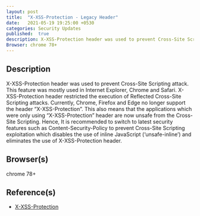 ```yaml
---
layout: post
title:  "X-XSS-Protection - Legacy Header"
date:   2021-05-19 19:25:00 +0530
categories: Security Updates
published:	true 
description: X-XSS-Protection header was used to prevent Cross-Site Scripting attack. This feature was mostly used in Internet Explorer, Chrome and Safari. X-XSS-Protection header restricted the execution of Reflected Cross-Site Scripting attacks. Currently, Chrome, Firefox and Edge no longer support the header “X-XSS-Protection”. This also means that the applications which were only using “X-XSS-Protection” header are now unsafe from the Cross-Site Scripting.
Browser: chrome 78+
---
```


## Description 
X-XSS-Protection header was used to prevent Cross-Site Scripting attack. This feature was mostly used in Internet Explorer, Chrome and Safari. X-XSS-Protection header restricted the execution of Reflected Cross-Site Scripting attacks. Currently, Chrome, Firefox and Edge no longer support the header “X-XSS-Protection”. This also means that the applications which were only using “X-XSS-Protection” header are now unsafe from the Cross-Site Scripting. Hence, It is recommended to switch to latest security features such as Content-Security-Policy to prevent Cross-Site Scripting exploitation which disables the use of inline JavaScript (‘unsafe-inline’) and eliminates the use of X-XSS-Protection header.

## Browser(s) 
chrome 78+

## Reference(s)
* [X-XSS-Protection](https://developer.mozilla.org/en-US/docs/Web/HTTP/Headers/X-XSS-Protection)